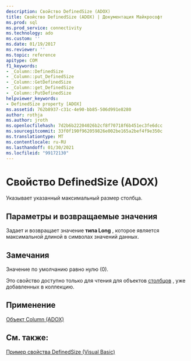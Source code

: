 ```yaml
---
description: Свойство DefinedSize (ADOX)
title: Свойство DefinedSize (ADOX) | Документация Майкрософт
ms.prod: sql
ms.prod_service: connectivity
ms.technology: ado
ms.custom: ''
ms.date: 01/19/2017
ms.reviewer: ''
ms.topic: reference
apitype: COM
f1_keywords:
- _Column::DefinedSize
- _Column::put_DefinedSize
- _Column::GetDefinedSize
- _Column::get_DefinedSize
- _Column::PutDefinedSize
helpviewer_keywords:
- DefinedSize property [ADOX]
ms.assetid: 762b8937-c31c-4e90-bb85-506d991e8280
author: rothja
ms.author: jroth
ms.openlocfilehash: 7d2b6b22204026b2cf8f70718f6b451ec3fe6dcc
ms.sourcegitcommit: 33f0f190f962059826e002be165a2bef4f9e350c
ms.translationtype: MT
ms.contentlocale: ru-RU
ms.lasthandoff: 01/30/2021
ms.locfileid: "99172130"
---
```

# <a name="definedsize-property-adox"></a>Свойство DefinedSize (ADOX)
Указывает указанный максимальный размер столбца.  
  
## <a name="settings-and-return-values"></a>Параметры и возвращаемые значения  
 Задает и возвращает значение **типа Long** , которое является максимальной длиной в символах значений данных.  
  
## <a name="remarks"></a>Замечания  
 Значение по умолчанию равно нулю (0).  
  
 Это свойство доступно только для чтения для объектов [столбцов](./column-object-adox.md) , уже добавленных в коллекцию.  
  
## <a name="applies-to"></a>Применение  
 [Объект Column (ADOX)](./column-object-adox.md)  
  
## <a name="see-also"></a>См. также:  
 [Пример свойства DefinedSize (Visual Basic)](./definedsize-property-example-vb.md)